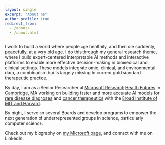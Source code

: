 ```yaml
---
layout: single
excerpt: "About me"
author_profile: true
redirect_from: 
  - /about/
  - /about.html
---
```


I work to build a world where people age healthily, and then die suddenly, peacefully, at a very old age. I do this through my general research theme, where I build expert-centered interpretable AI methods and interactive platforms to enable more effective decision-making in biomedical and clinical settings. These models integrate omic, clinical, and environmental data, a combination that is largely missing in current gold standard therapeutic practice.

By day, I am as a Senior Researcher at [Microsoft Research](https://www.microsoft.com/en-us/research/) [Health Futures](https://www.microsoft.com/en-us/research/lab/microsoft-health-futures/) in [Cambridge, MA](https://www.microsoft.com/en-us/research/lab/microsoft-research-new-england/) working on building faster and more accurate AI models for [rare disease diagnoses](https://www.broadinstitute.org/news/broad-institute-and-microsoft-collaborate-help-accelerate-disease-research-scalable-analytical) and [cancer therapeutics](https://www.microsoft.com/en-us/research/project/project-ex-vivo/) with the [Broad Institute of MIT and Harvard](https://www.broadinstitute.org/). 

By night, I serve on several Boards and develop programs to empower the next generation of underrepresented groups in science, particularly computer science.

Check out my biography on [my Microsoft page](https://www.microsoft.com/en-us/research/people/ashleyconard/), and connect with me on LinkedIn.


<!-- Previously, I was a post-doc in [Biostatistics](https://www.brown.edu/academics/public-health/biostats/home) at [Brown University](https://www.brown.edu/) working with [Dr. Lorin Crawford](http://www.lcrawlab.com/home.html). My research focused on building interpretable methods (statistical and Bayesian), tools, and associated platforms which integrate temporal (i.e. time-series) and multi-omics data to study gene regulation in development and disease. I have expertise working on small and imbalanced data problems in fruit fly and human, across the domains of cancer, neuroscience, and development. I believe that platforms should be accessible to provide causal mechanisms on user-friendly platforms that scale, thereby enabling non-coding researchers to develop accurate follow-up experimentation and diagnostics. I received my Ph.D. in [Computer Science](https://cs.brown.edu/) and [Computational Biology](https://ccmb.brown.edu/) from Brown. I did so in collaboration with my advisors [Dr. Erica Larschan](https://www.larschanlab.com/) (molecular biology), [Dr. Lorin Crawford](http://www.lcrawlab.com/home.html) (biostatistics), and [Dr. Charles Lawrence](https://en.wikipedia.org/wiki/Charles_Lawrence_(mathematician)) (applied math).  -->

<!-- Please see my resume and curriculum vitae below. You can download them both on the Connect tab. Please also connect with me (left sidebar). I am always excited to talk science. -->

<!-- ## Resume
<object width="400" height="500" type="application/pdf" data="files/resume_conard.pdf?#zoom=85&scrollbar=0&toolbar=0&navpanes=0">
    <p>PDF cannot be displayed.</p>
</object>

## Curriculum Vitae
<object width="400" height="500" type="application/pdf" data="files/cv_conard.pdf?#zoom=85&scrollbar=0&toolbar=0&navpanes=0">
    <p>PDF cannot be displayed.</p>
</object> -->

